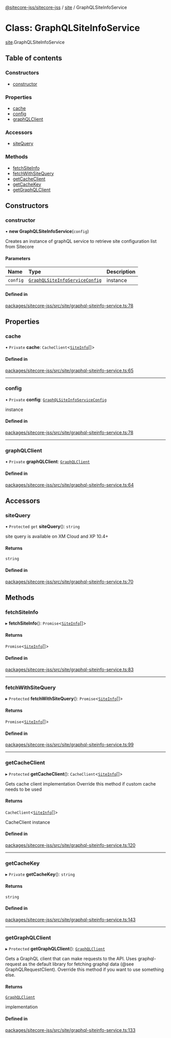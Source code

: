 [@sitecore-jss/sitecore-jss](../README.md) / [site](../modules/site.md) / GraphQLSiteInfoService

# Class: GraphQLSiteInfoService

[site](../modules/site.md).GraphQLSiteInfoService

## Table of contents

### Constructors

- [constructor](site.GraphQLSiteInfoService.md#constructor)

### Properties

- [cache](site.GraphQLSiteInfoService.md#cache)
- [config](site.GraphQLSiteInfoService.md#config)
- [graphQLClient](site.GraphQLSiteInfoService.md#graphqlclient)

### Accessors

- [siteQuery](site.GraphQLSiteInfoService.md#sitequery)

### Methods

- [fetchSiteInfo](site.GraphQLSiteInfoService.md#fetchsiteinfo)
- [fetchWithSiteQuery](site.GraphQLSiteInfoService.md#fetchwithsitequery)
- [getCacheClient](site.GraphQLSiteInfoService.md#getcacheclient)
- [getCacheKey](site.GraphQLSiteInfoService.md#getcachekey)
- [getGraphQLClient](site.GraphQLSiteInfoService.md#getgraphqlclient)

## Constructors

### constructor

• **new GraphQLSiteInfoService**(`config`)

Creates an instance of graphQL service to retrieve site configuration list from Sitecore

#### Parameters

| Name | Type | Description |
| :------ | :------ | :------ |
| `config` | [`GraphQLSiteInfoServiceConfig`](../modules/site.md#graphqlsiteinfoserviceconfig) | instance |

#### Defined in

[packages/sitecore-jss/src/site/graphql-siteinfo-service.ts:78](https://github.com/Sitecore/jss/blob/881196c17/packages/sitecore-jss/src/site/graphql-siteinfo-service.ts#L78)

## Properties

### cache

• `Private` **cache**: `CacheClient`\<[`SiteInfo`](../modules/site.md#siteinfo)[]\>

#### Defined in

[packages/sitecore-jss/src/site/graphql-siteinfo-service.ts:65](https://github.com/Sitecore/jss/blob/881196c17/packages/sitecore-jss/src/site/graphql-siteinfo-service.ts#L65)

___

### config

• `Private` **config**: [`GraphQLSiteInfoServiceConfig`](../modules/site.md#graphqlsiteinfoserviceconfig)

instance

#### Defined in

[packages/sitecore-jss/src/site/graphql-siteinfo-service.ts:78](https://github.com/Sitecore/jss/blob/881196c17/packages/sitecore-jss/src/site/graphql-siteinfo-service.ts#L78)

___

### graphQLClient

• `Private` **graphQLClient**: [`GraphQLClient`](../interfaces/index.GraphQLClient.md)

#### Defined in

[packages/sitecore-jss/src/site/graphql-siteinfo-service.ts:64](https://github.com/Sitecore/jss/blob/881196c17/packages/sitecore-jss/src/site/graphql-siteinfo-service.ts#L64)

## Accessors

### siteQuery

• `Protected` `get` **siteQuery**(): `string`

site query is available on XM Cloud and XP 10.4+

#### Returns

`string`

#### Defined in

[packages/sitecore-jss/src/site/graphql-siteinfo-service.ts:70](https://github.com/Sitecore/jss/blob/881196c17/packages/sitecore-jss/src/site/graphql-siteinfo-service.ts#L70)

## Methods

### fetchSiteInfo

▸ **fetchSiteInfo**(): `Promise`\<[`SiteInfo`](../modules/site.md#siteinfo)[]\>

#### Returns

`Promise`\<[`SiteInfo`](../modules/site.md#siteinfo)[]\>

#### Defined in

[packages/sitecore-jss/src/site/graphql-siteinfo-service.ts:83](https://github.com/Sitecore/jss/blob/881196c17/packages/sitecore-jss/src/site/graphql-siteinfo-service.ts#L83)

___

### fetchWithSiteQuery

▸ `Protected` **fetchWithSiteQuery**(): `Promise`\<[`SiteInfo`](../modules/site.md#siteinfo)[]\>

#### Returns

`Promise`\<[`SiteInfo`](../modules/site.md#siteinfo)[]\>

#### Defined in

[packages/sitecore-jss/src/site/graphql-siteinfo-service.ts:99](https://github.com/Sitecore/jss/blob/881196c17/packages/sitecore-jss/src/site/graphql-siteinfo-service.ts#L99)

___

### getCacheClient

▸ `Protected` **getCacheClient**(): `CacheClient`\<[`SiteInfo`](../modules/site.md#siteinfo)[]\>

Gets cache client implementation
Override this method if custom cache needs to be used

#### Returns

`CacheClient`\<[`SiteInfo`](../modules/site.md#siteinfo)[]\>

CacheClient instance

#### Defined in

[packages/sitecore-jss/src/site/graphql-siteinfo-service.ts:120](https://github.com/Sitecore/jss/blob/881196c17/packages/sitecore-jss/src/site/graphql-siteinfo-service.ts#L120)

___

### getCacheKey

▸ `Private` **getCacheKey**(): `string`

#### Returns

`string`

#### Defined in

[packages/sitecore-jss/src/site/graphql-siteinfo-service.ts:143](https://github.com/Sitecore/jss/blob/881196c17/packages/sitecore-jss/src/site/graphql-siteinfo-service.ts#L143)

___

### getGraphQLClient

▸ `Protected` **getGraphQLClient**(): [`GraphQLClient`](../interfaces/index.GraphQLClient.md)

Gets a GraphQL client that can make requests to the API. Uses graphql-request as the default
library for fetching graphql data (@see GraphQLRequestClient). Override this method if you
want to use something else.

#### Returns

[`GraphQLClient`](../interfaces/index.GraphQLClient.md)

implementation

#### Defined in

[packages/sitecore-jss/src/site/graphql-siteinfo-service.ts:133](https://github.com/Sitecore/jss/blob/881196c17/packages/sitecore-jss/src/site/graphql-siteinfo-service.ts#L133)
